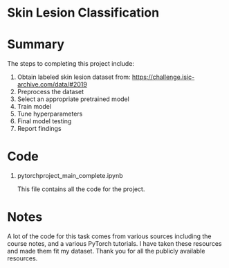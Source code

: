 # Skin Lesion Classification

# Summary

The steps to completing this project include:

1. Obtain labeled skin lesion dataset from: https://challenge.isic-archive.com/data/#2019
2. Preprocess the dataset
3. Select an appropriate pretrained model
4. Train model
5. Tune hyperparameters
8. Final model testing
9. Report findings

# Code

1. pytorchproject_main_complete.ipynb

   This file contains all the code for the project.

# Notes

A lot of the code for this task comes from various sources including the course notes, and a various PyTorch tutorials. I have taken these resources and made them fit my dataset. Thank you for all the publicly available resources.
